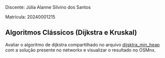 Discente: Júlia Alanne Silvino dos Santos

Matrícula: 20240001215

## Algoritmos Clássicos (Dijkstra e Kruskal)


Avaliar o algoritmo de dijkstra compartilhado no arquivo [dijsktra_min_heap](dijsktra_min_heap.ipynb) com a
solução presente no networkx e visualizar o resultado no OSMnx.
